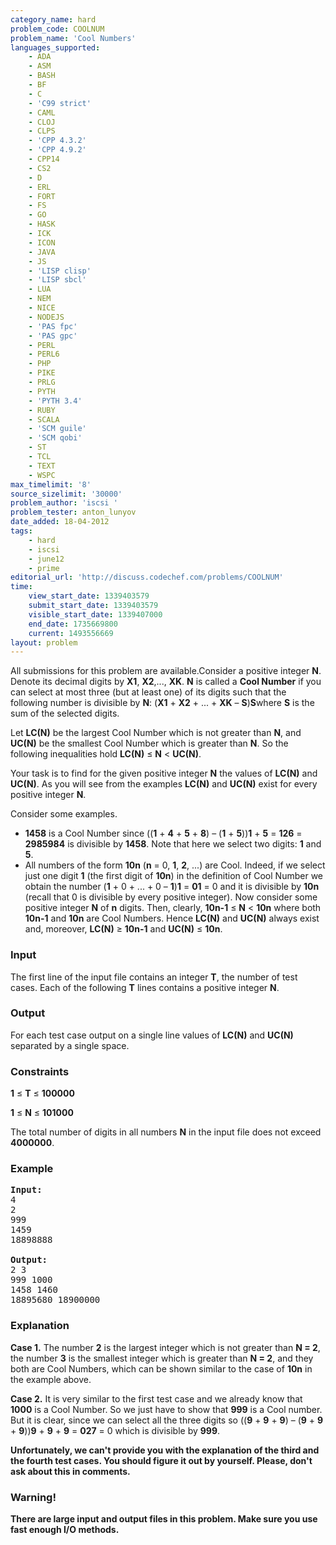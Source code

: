 ```yaml
---
category_name: hard
problem_code: COOLNUM
problem_name: 'Cool Numbers'
languages_supported:
    - ADA
    - ASM
    - BASH
    - BF
    - C
    - 'C99 strict'
    - CAML
    - CLOJ
    - CLPS
    - 'CPP 4.3.2'
    - 'CPP 4.9.2'
    - CPP14
    - CS2
    - D
    - ERL
    - FORT
    - FS
    - GO
    - HASK
    - ICK
    - ICON
    - JAVA
    - JS
    - 'LISP clisp'
    - 'LISP sbcl'
    - LUA
    - NEM
    - NICE
    - NODEJS
    - 'PAS fpc'
    - 'PAS gpc'
    - PERL
    - PERL6
    - PHP
    - PIKE
    - PRLG
    - PYTH
    - 'PYTH 3.4'
    - RUBY
    - SCALA
    - 'SCM guile'
    - 'SCM qobi'
    - ST
    - TCL
    - TEXT
    - WSPC
max_timelimit: '8'
source_sizelimit: '30000'
problem_author: 'iscsi '
problem_tester: anton_lunyov
date_added: 18-04-2012
tags:
    - hard
    - iscsi
    - june12
    - prime
editorial_url: 'http://discuss.codechef.com/problems/COOLNUM'
time:
    view_start_date: 1339403579
    submit_start_date: 1339403579
    visible_start_date: 1339407000
    end_date: 1735669800
    current: 1493556669
layout: problem
---
```

All submissions for this problem are available.Consider a positive integer **N**. Denote its decimal digits by **X1**, **X2**,..., **XK**. **N** is called a **Cool Number** if you can select at most three (but at least one) of its digits such that the following number is divisible by **N**: (**X1** + **X2** + ... + **XK** – **S**)**S**where **S** is the sum of the selected digits.

Let **LC(N)** be the largest Cool Number which is not greater than **N**, and **UC(N)** be the smallest Cool Number which is greater than **N**. So the following inequalities hold **LC(N)** ≤ **N** &lt; **UC(N)**.

Your task is to find for the given positive integer **N** the values of **LC(N)** and **UC(N)**. As you will see from the examples **LC(N)** and **UC(N)** exist for every positive integer **N**.

Consider some examples.

- **1458** is a Cool Number since ((**1** + **4** + **5** + **8**) – (**1** + **5**))**1** + **5** = **126** = **2985984** is divisible by **1458**. Note that here we select two digits: **1** and **5**.
- All numbers of the form **10n** (**n** = 0, **1**, **2**, ...) are Cool. Indeed, if we select just one digit **1** (the first digit of **10n**) in the definition of Cool Number we obtain the number (**1** + 0 + ... + 0 – **1**)**1** = **01** = 0 and it is divisible by **10n** (recall that 0 is divisible by every positive integer). Now consider some positive integer **N** of **n** digits. Then, clearly, **10n-1** ≤ **N** &lt; **10n** where both **10n-1** and **10n** are Cool Numbers. Hence **LC(N)** and **UC(N)** always exist and, moreover, **LC(N)** ≥ **10n-1** and **UC(N)** ≤ **10n**.

### Input

The first line of the input file contains an integer **T**, the number of test cases. Each of the following **T** lines contains a positive integer **N**.

### Output

For each test case output on a single line values of **LC(N)** and **UC(N)** separated by a single space.

### Constraints 

**1** ≤ **T** ≤ **100000**

**1** ≤ **N** ≤ **101000**

The total number of digits in all numbers **N** in the input file does not exceed **4000000**.

### Example

<pre>
<b>Input:</b>
4
2
999
1459
18898888

<b>Output:</b>
2 3
999 1000
1458 1460
18895680 18900000
</pre>
### Explanation

**Case 1.** The number **2** is the largest integer which is not greater than **N = 2**, the number **3** is the smallest integer which is greater than **N = 2**, and they both are Cool Numbers, which can be shown similar to the case of **10n** in the example above.

**Case 2.** It is very similar to the first test case and we already know that **1000** is a Cool Number. So we just have to show that **999** is a Cool number. But it is clear, since we can select all the three digits so ((**9** + **9** + **9**) – (**9** + **9** + **9**))**9** + **9** + **9** = **027** = 0 which is divisible by **999**.

**Unfortunately, we can't provide you with the explanation of the third and the fourth test cases. You should figure it out by yourself. Please, don't ask about this in comments.**

### Warning!

**There are large input and output files in this problem. Make sure you use fast enough I/O methods.**
